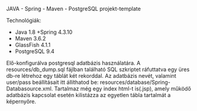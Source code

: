 JAVA - Spring - Maven - PostgreSQL projekt-template

Technológiák:

+ Java 1.8
+Spring 4.3.10
+ Maven 3.6.2
+ GlassFish 4.1.1
+ PostgreSQL 9.4

Elő-konfigurálva postgresql adatbázis használatára.
A resources/db_dump.sql fájlban található SQL szkriptet ráfuttatva egy üres db-re létrehoz egy táblát két rekorddal.
Az adatbázis nevét, valamint user/pass beállításait itt állíthatod be: resources/database/Spring-Databasource.xml.
Tartalmaz még egy index html-t is(.jsp), amely működő adatbázis kapcsolat esetén kilistázza az egyetlen tábla tartalmát a képernyőre.
